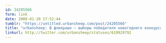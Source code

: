 ```yaml
---
id: 24205566
form: link
date: 2008-01-20 17:52:44
tumblr: "https://untitled.urbansheep.com/post/24205566"
title: "urbansheep: В фликрашн — выборы победителя новогоднего конкурса. http://b23.ru/nse Желающие набегают и голосуют, есть несколько оч.хороших карточек."
linkurl: http://twitter.com/urbansheep/statuses/619929792
---
```


